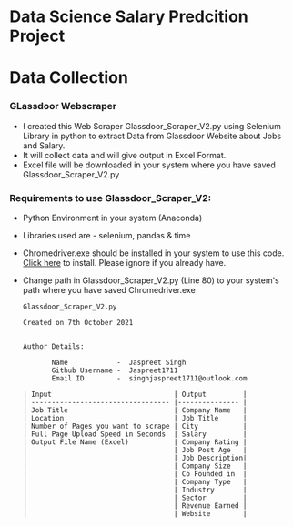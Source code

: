 # Data Science Salary Predcition Project

# Data Collection
  
  ### GLassdoor Webscraper
  - I created this Web Scraper Glassdoor_Scraper_V2.py using Selenium Library in python to extract Data from Glassdoor Website about Jobs and Salary.
  - It will collect data and will give output in Excel Format.
  - Excel file will be downloaded in your system where you have saved Glassdoor_Scraper_V2.py
  
  ### Requirements to use Glassdoor_Scraper_V2:
  - Python Environment in your system (Anaconda)
  - Libraries used are - selenium, pandas & time
  - Chromedriver.exe should be installed in your system to use this code. [Click here](https://chromedriver.chromium.org/downloads) to install. Please ignore if you already have.
  - Change path in Glassdoor_Scraper_V2.py (Line 80) to your system's path where you have saved Chromedriver.exe      
        
        Glassdoor_Scraper_V2.py

        Created on 7th October 2021

       
        Author Details:
               
               Name            -  Jaspreet Singh
               Github Username -  Jaspreet1711
               Email ID        -  singhjaspreet1711@outlook.com
        
        | Input                              | Output         |     
        | ---------------------------------- |--------------- |
        | Job Title                          | Company Name   | 
        | Location                           | Job Title      |
        | Number of Pages you want to scrape | City           |
        | Full Page Upload Speed in Seconds  | Salary         |
        | Output File Name (Excel)           | Company Rating |
        |                                    | Job Post Age   |
        |                                    | Job Description|
        |                                    | Company Size   |
        |                                    | Co Founded in  |
        |                                    | Company Type   |
        |                                    | Industry       |
        |                                    | Sector         |
        |                                    | Revenue Earned |
        |                                    | Website        |
